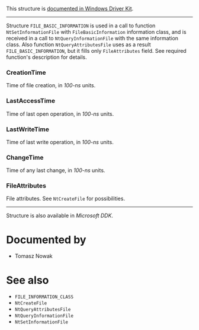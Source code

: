 This structure is [documented in Windows Driver Kit](https://learn.microsoft.com/en-us/windows-hardware/drivers/ddi/wdm/ns-wdm-_file_basic_information).

---

Structure `FILE_BASIC_INFORMATION` is used in a call to function `NtSetInformationFile` with `FileBasicInformation` information class, and is received in a call to `NtQueryInformationFile` with the same information class. Also function `NtQueryAttributesFile` uses as a result `FILE_BASIC_INFORMATION`, but it fills only `FileAttributes` field. See required function's description for details.

### CreationTime

Time of file creation, in *100-ns* units.

### LastAccessTime

Time of last open operation, in *100-ns* units.

### LastWriteTime

Time of last write operation, in *100-ns* units.

### ChangeTime

Time of any last change, in *100-ns* units.

### FileAttributes

File attributes. See `NtCreateFile` for possibilities.

---

Structure is also available in *Microsoft DDK*.

# Documented by

* Tomasz Nowak

# See also

* `FILE_INFORMATION_CLASS`
* `NtCreateFile`
* `NtQueryAttributesFile`
* `NtQueryInformationFile`
* `NtSetInformationFile`

